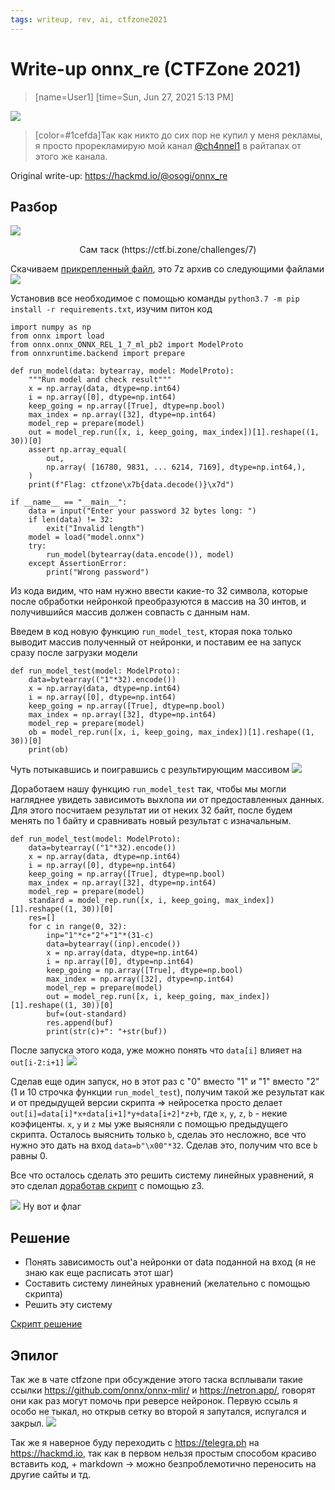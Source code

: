 ```yaml
---
tags: writeup, rev, ai, ctfzone2021
---
```

# **Write-up onnx_re (CTFZone 2021)**
> [name=User1]
> [time=Sun, Jun 27, 2021 5:13 PM]



![](https://raw.githubusercontent.com/osogi/writeups/main/ctfzone2021/onnx_re/attachments/1.jpg)

> [color=#1cefda]Так как никто до сих пор не купил у меня рекламы, я просто прорекламирую мой канал [@ch4nnel1](https://t.me/ch4nnel1) в райтапах от этого же канала.

Original write-up: https://hackmd.io/@osogi/onnx_re


## Разбор
![](https://raw.githubusercontent.com/osogi/writeups/main/ctfzone2021/onnx_re/attachments/2.png)
<p style="text-align: center;">Сам таск (https://ctf.bi.zone/challenges/7)</p>

Скачиваем [прикрепленный файл](https://ctf.bi.zone/files/onnx_re.7z.bdd52942d33d333b098d2ed947abcd5f), это 7z архив со следующими файлами
![](https://raw.githubusercontent.com/osogi/writeups/main/ctfzone2021/onnx_re/attachments/3.png)

Установив все необходимое с помощью команды `python3.7 -m pip install -r requirements.txt`, изучим питон код
```python=0
import numpy as np
from onnx import load
from onnx.onnx_ONNX_REL_1_7_ml_pb2 import ModelProto
from onnxruntime.backend import prepare

def run_model(data: bytearray, model: ModelProto):
    """Run model and check result"""
    x = np.array(data, dtype=np.int64)
    i = np.array([0], dtype=np.int64)
    keep_going = np.array([True], dtype=np.bool)
    max_index = np.array([32], dtype=np.int64)
    model_rep = prepare(model)
    out = model_rep.run([x, i, keep_going, max_index])[1].reshape((1, 30))[0]
    assert np.array_equal(
        out,
        np.array( [16780, 9831, ... 6214, 7169], dtype=np.int64,),
    )
    print(f"Flag: ctfzone\x7b{data.decode()}\x7d")

if __name__ == "__main__":
    data = input("Enter your password 32 bytes long: ")
    if len(data) != 32:
        exit("Invalid length")
    model = load("model.onnx")
    try:
        run_model(bytearray(data.encode()), model)
    except AssertionError:
        print("Wrong password")
```
Из кода видим, что нам нужно ввести какие-то 32 символа, которые после обработки нейронкой преобразуются в массив на 30 интов, и получившийся массив должен совпасть с данным нам.

Введем в код новую функцию `run_model_test`, кторая пока только выводит массив полученный от нейронки, и поставим ее на запуск сразу после загрузки модели
```python=0
def run_model_test(model: ModelProto):
    data=bytearray(("1"*32).encode())
    x = np.array(data, dtype=np.int64)
    i = np.array([0], dtype=np.int64)
    keep_going = np.array([True], dtype=np.bool)
    max_index = np.array([32], dtype=np.int64)
    model_rep = prepare(model)
    ob = model_rep.run([x, i, keep_going, max_index])[1].reshape((1, 30))[0]
    print(ob)
```
Чуть потыкавшись и поигравшись с результирующим массивом
![](https://raw.githubusercontent.com/osogi/writeups/main/ctfzone2021/onnx_re/attachments/4.png)

Доработаем нашу функцию `run_model_test` так, чтобы мы могли нагляднее увидеть зависимоть выхлопа ии от предоставленных данных. Для этого посчитаем результат ии от неких 32 байт, после будем менять по 1 байту и сравнивать новый результат с изначальным.
```python=0
def run_model_test(model: ModelProto):
    data=bytearray(("1"*32).encode())
    x = np.array(data, dtype=np.int64)
    i = np.array([0], dtype=np.int64)
    keep_going = np.array([True], dtype=np.bool)
    max_index = np.array([32], dtype=np.int64)
    model_rep = prepare(model)
    standard = model_rep.run([x, i, keep_going, max_index])[1].reshape((1, 30))[0]
    res=[]
    for c in range(0, 32):
        inp="1"*c+"2"+"1"*(31-c)
        data=bytearray((inp).encode())
        x = np.array(data, dtype=np.int64)
        i = np.array([0], dtype=np.int64)
        keep_going = np.array([True], dtype=np.bool)
        max_index = np.array([32], dtype=np.int64)
        model_rep = prepare(model)
        out = model_rep.run([x, i, keep_going, max_index])[1].reshape((1, 30))[0]
        buf=(out-standard)
        res.append(buf)
        print(str(c)+": "+str(buf))
```
После запуска этого кода, уже можно понять что `data[i]` влияет на `out[i-2:i+1]`
![](https://raw.githubusercontent.com/osogi/writeups/main/ctfzone2021/onnx_re/attachments/5.png)

Сделав еще один запуск, но в этот раз с "0" вместо "1" и "1" вместо "2" (1 и 10 строчка функции `run_model_test`), получим такой же результат как и от предыдущей версии скрипта => нейросетка просто делает `out[i]=data[i]*x+data[i+1]*y+data[i+2]*z+b`, где `x`, `y`, `z`, `b` - некие коэфиценты. `x`, `y` и `z` мы уже выясняли с помощью предыдущего скрипта. Осталось выяснить только `b`, сделаь это несложно, все что нужно это дать на вход `data=b"\x00"*32`. Сделав это, получим что все `b` равны 0.

Все что осталось сделать это решить систему линейных уравнений, я это сделал [доработав скрипт](https://github.com/osogi/writeups/tree/main/ctfzone2021/onnx_re/solution/solution.py) с помощью z3.

![](https://raw.githubusercontent.com/osogi/writeups/main/ctfzone2021/onnx_re/attachments/6.png)
Ну вот и флаг
## Решение 

- Понять зависимость out'а нейронки от data поданной на вход (я не знаю как еще расписать этот шаг)
- Составить систему линейных уравнений (желательно с помощью скрипта)
- Решить эту систему

[Скрипт решение](https://github.com/osogi/writeups/tree/main/ctfzone2021/onnx_re/solution/solution.py)

## Эпилог

Так же в чате ctfzone при обсуждение этого таска всплывали такие ссылки https://github.com/onnx/onnx-mlir/ и https://netron.app/, говорят они как раз могут помочь при реверсе нейронок. Первую ссыль я особо не тыкал, но открыв сетку во второй я запутался, испугался и закрыл.
![](https://raw.githubusercontent.com/osogi/writeups/main/ctfzone2021/onnx_re/attachments/7.png)

Так же я наверное буду переходить с https://telegra.ph на https://hackmd.io, так как в первом нельзя простым способом красиво вставить код, + markdown -> можно безпроблемотично переносить на другие сайты и тд.
